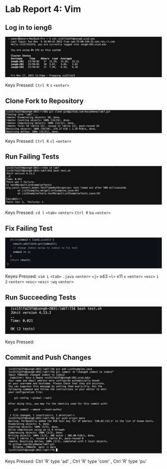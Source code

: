 # Lab Report 4: Vim
## Log in to ieng6
![Log in Image](log-in-ieng6.png)

Keys Pressed: `Ctrl R` `s` `<enter>`

## Clone Fork to Repository
![Clone Fork Rep Image](clone-fork.png)

Keys Pressed: `Ctrl R` `cl` `<enter>`

## Run Failing Tests
![Fail Tests Image](fail-tests.png)

Keys Pressed: `cd l` `<tab>` `<enter>` `Ctrl R` `ba` `<enter>`

## Fix Failing Test
![Edit Fix Image](edit-fix.png)

Keyes Pressed: `vim L` `<tab>` `.java` `<enter>` `<j>` x43 `<l>` x11 `x` `<enter>` `<esc>` `i` `2` `<enter>` `<esc>` `<esc>` `:wq` `<enter>`

## Run Succeeding Tests
![Succeeding Tests Image](succeed-tests.png)

Keys Pressed: <up> <up> <enter>

## Commit and Push Changes
![Commit Push Image](commit-push.png)

Keys Pressed: Ctrl 'R' type 'ad' <enter>, Ctrl 'R' type 'com' <enter>, Ctrl 'R' type 'pu' <enter>
